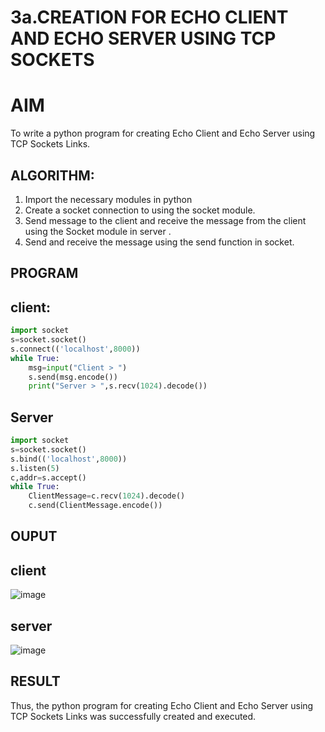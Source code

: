 # 3a.CREATION FOR ECHO CLIENT AND ECHO SERVER USING TCP SOCKETS
# AIM
To write a python program for creating Echo Client and Echo Server using TCP
Sockets Links.
## ALGORITHM:
1. Import the necessary modules in python
2. Create a socket connection to using the socket module.
3. Send message to the client and receive the message from the client using the Socket module in
 server .
4. Send and receive the message using the send function in socket.
## PROGRAM
## client:
``` py
import socket
s=socket.socket()
s.connect(('localhost',8000))
while True:
    msg=input("Client > ")
    s.send(msg.encode())
    print("Server > ",s.recv(1024).decode())
```
## Server
``` py
import socket
s=socket.socket()
s.bind(('localhost',8000))
s.listen(5)
c,addr=s.accept()
while True:
    ClientMessage=c.recv(1024).decode()
    c.send(ClientMessage.encode())
```
## OUPUT
## client
![image](https://github.com/user-attachments/assets/a18a55bf-d5c9-400f-a23d-ac00160f9a6a)
## server
![image](https://github.com/user-attachments/assets/6cd37895-c930-42a6-bbc3-1d93e41703ff)

## RESULT
Thus, the python program for creating Echo Client and Echo Server using TCP Sockets Links 
was successfully created and executed.
